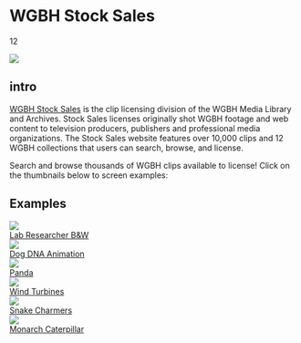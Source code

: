# WGBH Stock Sales

12

![](https://s3.amazonaws.com/openvault.wgbh.org/special_collections/stock_sales/stock_sales.png)

## intro

[WGBH Stock Sales](http://wgbhstocksales.org/) is the clip licensing division of the WGBH Media Library and Archives. Stock Sales licenses originally shot WGBH footage and web content to television producers, publishers and professional media organizations. The Stock Sales website features over 10,000 clips and 12 WGBH collections that users can search, browse, and license.

Search and browse thousands of WGBH clips available to license! Click on the thumbnails below to screen examples:

## Examples

<div class="document col-md-4 col-sm-6">
    <a href="http://www.wgbhstocksales.org/catalog/GBH00000082001013">
        <img src="https://s3.amazonaws.com/openvault.wgbh.org/special_collections/stock_sales/GBH00000082001013.png"/>
        <div class="info">Lab Researcher B&W</div>
    </a>
</div>

<div class="document col-md-4 col-sm-6">
    <a href="http://www.wgbhstocksales.org/catalog/GBH00000089001015">
        <img src="https://s3.amazonaws.com/openvault.wgbh.org/special_collections/stock_sales/GBH00000089001015.png"/>
        <div class="info">Dog DNA Animation</div>
    </a>
</div>

<div class="clearfix hidden-md hidden-lg"></div>

<div class="document col-md-4 col-sm-6">
    <a href="http://www.wgbhstocksales.org/catalog/GET93197277">
        <img src="https://s3.amazonaws.com/openvault.wgbh.org/special_collections/stock_sales/GET93197277.png"/>
        <div class="info">Panda</div>
    </a>
</div>

<div class="clearfix hidden-sm"></div>

<div class="document col-md-4 col-sm-6">
    <a href="http://www.wgbhstocksales.org/catalog/0749-001-10-01-060">
        <img src="https://s3.amazonaws.com/openvault.wgbh.org/special_collections/stock_sales/0749-001-10-01-060.png"/>
        <div class="info">Wind Turbines</div>
    </a>
</div>

<div class="clearfix hidden-md hidden-lg"></div>

<div class="document col-md-4 col-sm-6">
    <a href="http://www.wgbhstocksales.org/catalog/GET93197580">
        <img src="https://s3.amazonaws.com/openvault.wgbh.org/special_collections/stock_sales/GET93197580.png"/>
        <div class="info">Snake Charmers</div>
    </a>
</div>

<div class="document col-md-4 col-sm-6">
    <a href="http://www.wgbhstocksales.org/catalog/GBH00000075001032">
        <img src="https://s3.amazonaws.com/openvault.wgbh.org/special_collections/stock_sales/GBH00000075001032.png"/>
        <div class="info">Monarch Caterpillar</div>
    </a>
</div>
